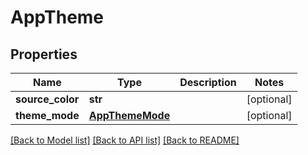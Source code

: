 # AppTheme


## Properties
Name | Type | Description | Notes
------------ | ------------- | ------------- | -------------
**source_color** | **str** |  | [optional] 
**theme_mode** | [**AppThemeMode**](AppThemeMode.md) |  | [optional] 

[[Back to Model list]](../README.md#documentation-for-models) [[Back to API list]](../README.md#documentation-for-api-endpoints) [[Back to README]](../README.md)



